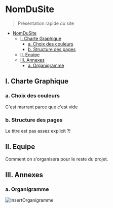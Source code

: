 # NomDuSite

> Présentation rapide du site

- [NomDuSite](#nomdusite)
  - [I. Charte Graphique](#i-charte-graphique)
    - [a. Choix des couleurs](#a-choix-des-couleurs)
    - [b. Structure des pages](#b-structure-des-pages)
  - [II. Equipe](#ii-equipe)
  - [III. Annexes](#iii-annexes)
    - [a. Organigramme](#a-organigramme)

## I. Charte Graphique

### a. Choix des couleurs

C'est marrant parce que c'est vide

### b. Structure des pages

Le titre est pas assez explicit ?!

## II. Equipe

Comment on s'organisera pour le reste du projet.

## III. Annexes

### a. Organigramme

![InsertOrganigramme](../res/orga.jpg)
